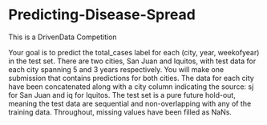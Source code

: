 # Predicting-Disease-Spread
This is a DrivenData Competition

Your goal is to predict the total_cases label for each (city, year, weekofyear) in the test set. There are two cities, San Juan and Iquitos, with test data for each city spanning 5 and 3 years respectively. You will make one submission that contains predictions for both cities. The data for each city have been concatenated along with a city column indicating the source: sj for San Juan and iq for Iquitos. The test set is a pure future hold-out, meaning the test data are sequential and non-overlapping with any of the training data. Throughout, missing values have been filled as NaNs.
